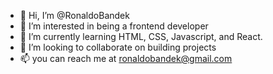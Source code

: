 - 👋 Hi, I’m @RonaldoBandek
- 👀 I’m interested in being a frontend developer
- 🌱 I’m currently learning HTML, CSS, Javascript, and React.
- 💞️ I’m looking to collaborate on building projects
- 📫 you can reach me at ronaldobandek@gmail.com

<!---
RonaldoBandek/RonaldoBandek is a ✨ special ✨ repository because its `README.md` (this file) appears on your GitHub profile.
You can click the Preview link to take a look at your changes.
--->
